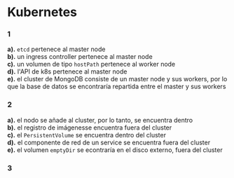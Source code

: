 # Kubernetes

### 1

**a).** `etcd` pertenece al master node  
**b).** un ingress controller pertenece al master node  
**c).** un volumen de tipo `hostPath` pertenece al worker node  
**d).** l'API de k8s pertenece al master node  
**e).** el cluster de MongoDB consiste de un master node y sus workers, por lo
que la base de datos se encontraría repartida entre el master y sus workers  

### 2

**a).** el nodo se añade al cluster, por lo tanto, se encuentra dentro  
**b).** el registro de imágenesse encuentra fuera del cluster  
**c).** el `PersistentVolume` se encuentra dentro del cluster  
**d).** el componente de red de un service se encuentra fuera del cluster  
**e).** el volumen `emptyDir` se econtraría en el disco externo, fuera del
cluster  

### 3 

